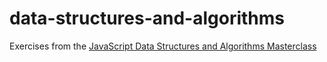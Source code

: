 # data-structures-and-algorithms

Exercises from the [JavaScript Data Structures and Algorithms Masterclass](https://www.udemy.com/course/js-algorithms-and-data-structures-masterclass/)
